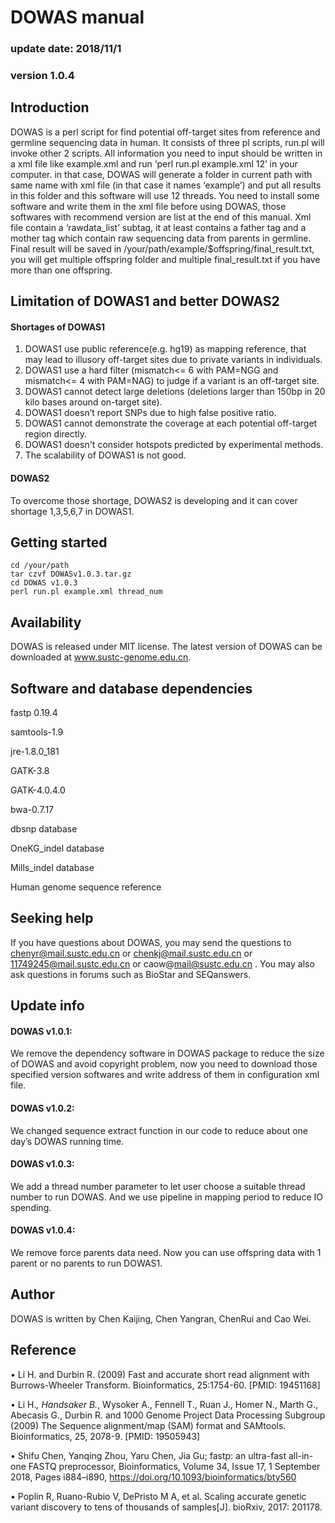 # DOWAS manual
### update date: 2018/11/1
### version 1.0.4

## Introduction
DOWAS is a perl script for find potential off-target sites from reference and germline sequencing data in human. It consists of three pl scripts, run.pl will invoke other 2 scripts. All information you need to input should be written in a xml file like example.xml and run ‘perl run.pl example.xml 12’ in your computer. in that case, DOWAS will generate a folder in current path with same name with xml file (in that case it names ‘example’) and put all results in this folder and this software will use 12 threads. 
You need to install some software and write them in the xml file before using DOWAS, those softwares with recommend version are list at the end of this manual.
Xml file contain a ‘rawdata_list’ subtag, it at least contains a father tag and a mother tag which contain raw sequencing data from parents in germline.
Final result will be saved in /your/path/example/$offspring/final_result.txt, you will get multiple offspring folder and multiple final_result.txt if you have more than one offspring.
## Limitation of DOWAS1 and better DOWAS2
#### Shortages of DOWAS1
1. DOWAS1 use public reference(e.g. hg19) as mapping reference, that may lead to illusory off-target sites due to private variants in individuals.
2. DOWAS1 use a hard filter (mismatch<= 6 with PAM=NGG and mismatch<= 4 with PAM=NAG) to judge if a variant is an off-target site.
3. DOWAS1 cannot detect large deletions (deletions larger than 150bp in 20 kilo bases around on-target site). 
4. DOWAS1 doesn’t report SNPs due to high false positive ratio.
5. DOWAS1 cannot demonstrate the coverage at each potential off-target region directly.
6. DOWAS1 doesn't consider hotspots predicted by experimental methods.
7. The scalability of DOWAS1 is not good.
#### DOWAS2
To overcome those shortage, DOWAS2 is developing and it can cover shortage 1,3,5,6,7 in DOWAS1.
## Getting started
```
cd /your/path
tar czvf DOWASv1.0.3.tar.gz 
cd DOWAS v1.0.3
perl run.pl example.xml thread_num
```
## Availability
DOWAS is released under MIT license. The latest version of DOWAS can be downloaded at www.sustc-genome.edu.cn. 



## Software and database dependencies
fastp 0.19.4

samtools-1.9

jre-1.8.0_181

GATK-3.8

GATK-4.0.4.0

bwa-0.7.17

dbsnp database

OneKG_indel database

Mills_indel database

Human genome sequence reference
## Seeking help
If you have questions about DOWAS, you may send the questions to chenyr@mail.sustc.edu.cn or chenkj@mail.sustc.edu.cn or 11749245@mail.sustc.edu.cn or caow@mail@sustc.edu.cn . You may also ask questions in forums such as BioStar and SEQanswers.

## Update info
#### DOWAS v1.0.1:
We remove the dependency software in DOWAS package to reduce the size of DOWAS and avoid copyright problem, now you need to download those specified version softwares and write address of them in configuration xml file. 
#### DOWAS v1.0.2: 
We changed sequence extract function in our code to reduce about one day’s DOWAS running time.
#### DOWAS v1.0.3:
We add a thread number parameter to let user choose a suitable thread number to run DOWAS. And we use pipeline in mapping period to reduce IO spending.
#### DOWAS v1.0.4:
We remove force parents data need. Now you can use offspring data with 1 parent or no parents to run DOWAS1.

## Author
DOWAS is written by Chen Kaijing, Chen Yangran, ChenRui and Cao Wei.
## Reference
•	Li H. and Durbin R. (2009) Fast and accurate short read alignment with Burrows-Wheeler Transform. Bioinformatics, 25:1754-60. [PMID: 19451168] 

•	Li H.*, Handsaker B.*, Wysoker A., Fennell T., Ruan J., Homer N., Marth G., Abecasis G., Durbin R. and 1000 Genome Project Data Processing Subgroup (2009) The Sequence alignment/map (SAM) format and SAMtools. Bioinformatics, 25, 2078-9. [PMID: 19505943]

•	Shifu Chen, Yanqing Zhou, Yaru Chen, Jia Gu; fastp: an ultra-fast all-in-one FASTQ preprocessor, Bioinformatics, Volume 34, Issue 17, 1 September 2018, Pages i884–i890, https://doi.org/10.1093/bioinformatics/bty560

•	Poplin R, Ruano-Rubio V, DePristo M A, et al. Scaling accurate genetic variant discovery to tens of thousands of samples[J]. bioRxiv, 2017: 201178.
